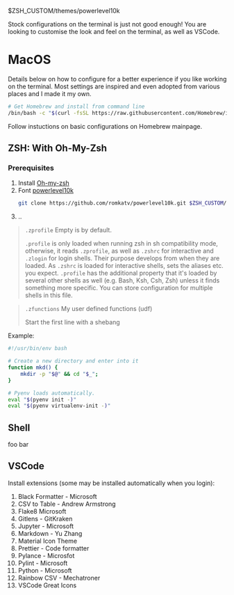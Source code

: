<!-- Links -->
[powerlevel10k]: https://github.com/romkatv/powerlevel10k.git 
[homebrew]: https://brew.sh
[omz]: https://www.youtube.com/watch?v=CF1tMjvHDRA

$ZSH_CUSTOM/themes/powerlevel10k

Stock configurations on the terminal is just not good enough! You are looking to customise the look and feel on the terminal, as well as VSCode.

# MacOS #
Details below on how to configure for a better experience if you like working on the terminal. Most settings are inspired and even adopted from
various places and I made it my own.

```bash
# Get Homebrew and install from command line
/bin/bash -c "$(curl -fsSL https://raw.githubusercontent.com/Homebrew/install/HEAD/install.sh)"
```

Follow instuctions on basic configurations on Homebrew mainpage.

## ZSH: With Oh-My-Zsh ##

### Prerequisites ###
1. Install [Oh-my-zsh][omz]
2. Font [powerlevel10k]
    ```bash
    git clone https://github.com/romkatv/powerlevel10k.git $ZSH_CUSTOM/themes/powerlevel10k
    ```
3. ..

> `.zprofile`
> Empty is by default. 
> 
> `.profile` is only loaded when running zsh in sh compatibility mode, otherwise, it reads `.zprofile`, as well as `.zshrc` for interactive and `.zlogin` for login shells.
> Their purpose develops from when they are loaded. As `.zshrc` is loaded for interactive shells, sets the aliases etc. you expect. `.profile` has the additional property that it's loaded by several other shells as well (e.g. Bash, Ksh, Csh, Zsh) unless it finds something more specific. You can store configuration for multiple shells in this file.

> `.zfunctions` My user defined functions (udf)
>
> Start the first line with a shebang 

Example:
```bash
#!/usr/bin/env bash

# Create a new directory and enter into it
function mkd() {
    mkdir -p "$@" && cd "$_";
}
```



```bash
# Pyenv loads automatically. 
eval "$(pyenv init -)"
eval "$(pyenv virtualenv-init -)"
```


## Shell ##
foo bar

## VSCode ##
Install extensions (some may be installed automatically when you login):
1. Black Formatter - Microsoft
2. CSV to Table - Andrew Armstrong
3. Flake8 Microsoft
4. Gitlens - GitKraken
5. Jupyter - Microsoft
6. Markdown - Yu Zhang
7. Material Icon Theme
8. Prettier - Code formatter
9. Pylance - Microsfot
10. Pylint - Microsoft
11. Python - Microsoft
12. Rainbow CSV - Mechatroner
13. VSCode Great Icons
